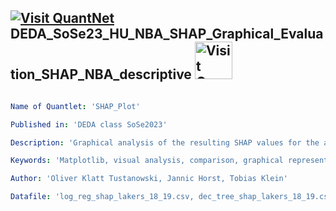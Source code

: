## [<img src="https://github.com/QuantLet/Styleguide-and-FAQ/blob/master/pictures/qloqo.png" alt="Visit QuantNet">](http://quantlet.de/) **DEDA_SoSe23_HU_NBA_SHAP_Graphical_Evaluation_SHAP_NBA_descriptive** [<img src="https://github.com/QuantLet/Styleguide-and-FAQ/blob/master/pictures/QN2.png" width="60" alt="Visit QuantNet 2.0">](http://quantlet.de/)

```yaml

Name of Quantlet: 'SHAP_Plot'

Published in: 'DEDA class SoSe2023'

Description: 'Graphical analysis of the resulting SHAP values for the active Lakers roster of 2018/19. Illustrations coded in matplotlib'

Keywords: 'Matplotlib, visual analysis, comparison, graphical representation, evaluation'

Author: 'Oliver Klatt Tustanowski, Jannic Horst, Tobias Klein'

Datafile: 'log_reg_shap_lakers_18_19.csv, dec_tree_shap_lakers_18_19.csv, xgbcl_shap_lakers_18_19.csv '
